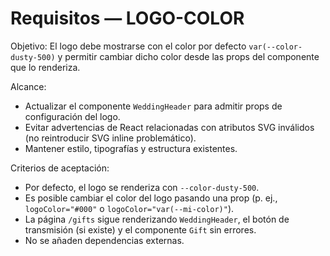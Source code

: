 # Requisitos — LOGO-COLOR

Objetivo: El logo debe mostrarse con el color por defecto `var(--color-dusty-500)` y permitir cambiar dicho color desde las props del componente que lo renderiza.

Alcance:
- Actualizar el componente `WeddingHeader` para admitir props de configuración del logo.
- Evitar advertencias de React relacionadas con atributos SVG inválidos (no reintroducir SVG inline problemático).
- Mantener estilo, tipografías y estructura existentes.

Criterios de aceptación:
- Por defecto, el logo se renderiza con `--color-dusty-500`.
- Es posible cambiar el color del logo pasando una prop (p. ej., `logoColor="#000"` o `logoColor="var(--mi-color)"`).
- La página `/gifts` sigue renderizando `WeddingHeader`, el botón de transmisión (si existe) y el componente `Gift` sin errores.
- No se añaden dependencias externas.
